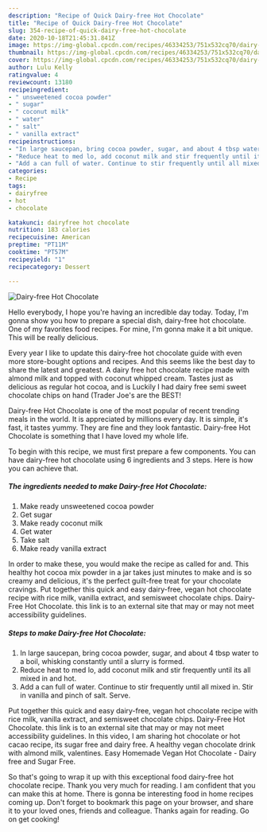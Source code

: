 ```yaml
---
description: "Recipe of Quick Dairy-free Hot Chocolate"
title: "Recipe of Quick Dairy-free Hot Chocolate"
slug: 354-recipe-of-quick-dairy-free-hot-chocolate
date: 2020-10-18T21:45:31.841Z
image: https://img-global.cpcdn.com/recipes/46334253/751x532cq70/dairy-free-hot-chocolate-recipe-main-photo.jpg
thumbnail: https://img-global.cpcdn.com/recipes/46334253/751x532cq70/dairy-free-hot-chocolate-recipe-main-photo.jpg
cover: https://img-global.cpcdn.com/recipes/46334253/751x532cq70/dairy-free-hot-chocolate-recipe-main-photo.jpg
author: Lulu Kelly
ratingvalue: 4
reviewcount: 13180
recipeingredient:
- " unsweetened cocoa powder"
- " sugar"
- " coconut milk"
- " water"
- " salt"
- " vanilla extract"
recipeinstructions:
- "In large saucepan, bring cocoa powder, sugar, and about 4 tbsp water to a boil, whisking constantly until a slurry is formed."
- "Reduce heat to med lo, add coconut milk and stir frequently until its all mixed in and hot."
- "Add a can full of water. Continue to stir frequently until all mixed in. Stir in vanilla and pinch of salt. Serve."
categories:
- Recipe
tags:
- dairyfree
- hot
- chocolate

katakunci: dairyfree hot chocolate 
nutrition: 183 calories
recipecuisine: American
preptime: "PT11M"
cooktime: "PT57M"
recipeyield: "1"
recipecategory: Dessert

---
```



![Dairy-free Hot Chocolate](https://img-global.cpcdn.com/recipes/46334253/751x532cq70/dairy-free-hot-chocolate-recipe-main-photo.jpg)

Hello everybody, I hope you're having an incredible day today. Today, I'm gonna show you how to prepare a special dish, dairy-free hot chocolate. One of my favorites food recipes. For mine, I'm gonna make it a bit unique. This will be really delicious.

Every year I like to update this dairy-free hot chocolate guide with even more store-bought options and recipes. And this seems like the best day to share the latest and greatest. A dairy free hot chocolate recipe made with almond milk and topped with coconut whipped cream. Tastes just as delicious as regular hot cocoa, and is Luckily I had dairy free semi sweet chocolate chips on hand (Trader Joe&#39;s are the BEST!

Dairy-free Hot Chocolate is one of the most popular of recent trending meals in the world. It is appreciated by millions every day. It is simple, it's fast, it tastes yummy. They are fine and they look fantastic. Dairy-free Hot Chocolate is something that I have loved my whole life.


To begin with this recipe, we must first prepare a few components. You can have dairy-free hot chocolate using 6 ingredients and 3 steps. Here is how you can achieve that.

<!--inarticleads1-->

##### The ingredients needed to make Dairy-free Hot Chocolate:

1. Make ready  unsweetened cocoa powder
1. Get  sugar
1. Make ready  coconut milk
1. Get  water
1. Take  salt
1. Make ready  vanilla extract


In order to make these, you would make the recipe as called for and. This healthy hot cocoa mix powder in a jar takes just minutes to make and is so creamy and delicious, it&#39;s the perfect guilt-free treat for your chocolate cravings. Put together this quick and easy dairy-free, vegan hot chocolate recipe with rice milk, vanilla extract, and semisweet chocolate chips. Dairy-Free Hot Chocolate. this link is to an external site that may or may not meet accessibility guidelines. 

<!--inarticleads2-->

##### Steps to make Dairy-free Hot Chocolate:

1. In large saucepan, bring cocoa powder, sugar, and about 4 tbsp water to a boil, whisking constantly until a slurry is formed.
1. Reduce heat to med lo, add coconut milk and stir frequently until its all mixed in and hot.
1. Add a can full of water. Continue to stir frequently until all mixed in. Stir in vanilla and pinch of salt. Serve.


Put together this quick and easy dairy-free, vegan hot chocolate recipe with rice milk, vanilla extract, and semisweet chocolate chips. Dairy-Free Hot Chocolate. this link is to an external site that may or may not meet accessibility guidelines. In this video, I am sharing hot chocolate or hot cacao recipe, its sugar free and dairy free. A healthy vegan chocolate drink with almond milk, valentines. Easy Homemade Vegan Hot Chocolate - Dairy free and Sugar Free. 

So that's going to wrap it up with this exceptional food dairy-free hot chocolate recipe. Thank you very much for reading. I am confident that you can make this at home. There is gonna be interesting food in home recipes coming up. Don't forget to bookmark this page on your browser, and share it to your loved ones, friends and colleague. Thanks again for reading. Go on get cooking!
